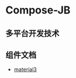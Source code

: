 # Compose-JB
## 多平台开发技术


## 组件文档
- [material3](https://developer.android.com/reference/kotlin/androidx/compose/material3/package-summary)